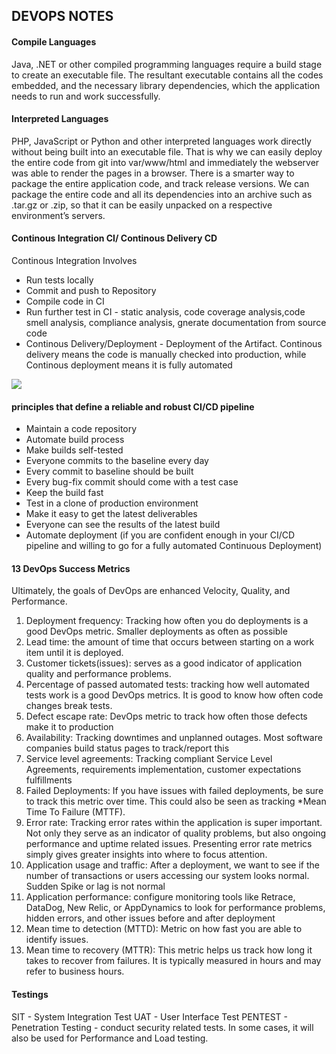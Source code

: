 ## DEVOPS NOTES

#### Compile Languages
Java, .NET or other compiled programming languages require a build stage to create an executable file. The resultant executable contains all the codes embedded, and the necessary library dependencies, which the application needs to run and work successfully.

#### Interpreted Languages

PHP, JavaScript or Python and other interpreted languages work directly without being built into an executable file. That is why we can easily deploy the entire code from git into var/www/html and immediately the webserver was able to render the pages in a browser.
There is a smarter way to package the entire application code, and track release versions. We can package the entire code and all its dependencies into an archive such as .tar.gz or .zip, so that it can be easily unpacked on a respective environment’s servers.

#### Continous Integration CI/ Continous Delivery CD

Continous Integration Involves
- Run tests locally
- Commit and push to Repository
- Compile code in CI
- Run further test in CI - static analysis, code coverage analysis,code smell analysis, compliance analysis, gnerate documentation from source code
- Continous Delivery/Deployment - Deployment of the Artifact. Continous delivery means the code is manually checked into production, while Continous deployment means it is fully automated

![](https://soms-public-assets.s3.amazonaws.com/p14-CI-Pipeline.png)

#### principles that define a reliable and robust CI/CD pipeline

- Maintain a code repository
- Automate build process
- Make builds self-tested
- Everyone commits to the baseline every day
- Every commit to baseline should be built
- Every bug-fix commit should come with a test case
- Keep the build fast
- Test in a clone of production environment
- Make it easy to get the latest deliverables
- Everyone can see the results of the latest build
- Automate deployment (if you are confident enough in your CI/CD pipeline and willing to go for a fully automated Continuous Deployment)

#### 13 DevOps Success Metrics

Ultimately, the goals of DevOps are enhanced Velocity, Quality, and Performance.
1. Deployment frequency: Tracking how often you do deployments is a good DevOps metric. Smaller deployments as often as possible
2. Lead time: the amount of time that occurs between starting on a work item until it is deployed.
3. Customer tickets(issues): serves as a good indicator of application quality and performance problems.
4. Percentage of passed automated tests: tracking how well automated tests work is a good DevOps metrics. It is good to know how often code changes break tests.
5. Defect escape rate: DevOps metric to track how often those defects make it to production
6. Availability: Tracking downtimes and unplanned outages. Most software companies build status pages to track/report this
7. Service level agreements: Tracking compliant Service Level Agreements, requirements implementation, customer expectations fulfillments
8. Failed Deployments: If you have issues with failed deployments, be sure to track this metric over time. This could also be seen as tracking *Mean Time To Failure (MTTF).
9. Error rate:  Tracking error rates within the application is super important. Not only they serve as an indicator of quality problems, but also ongoing performance and uptime related issues. Presenting error rate metrics simply gives greater insights into where to focus attention.
10. Application usage and traffic: After a deployment, we want to see if the number of transactions or users accessing our system looks normal. Sudden Spike or lag is not normal
11. Application performance: configure monitoring tools like Retrace, DataDog, New Relic, or AppDynamics to look for performance problems, hidden errors, and other issues before and after deployment
12. Mean time to detection (MTTD): Metric on how fast you are able to identify issues.
13. Mean time to recovery (MTTR): This metric helps us track how long it takes to recover from failures. It is typically measured in hours and may refer to business hours.

#### Testings
SIT - System Integration Test
UAT - User Interface Test
PENTEST - Penetration Testing - conduct security related tests. In some cases, it will also be used for Performance and Load testing.